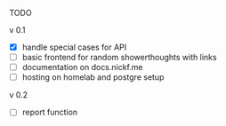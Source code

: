 TODO

v 0.1
- [x] handle special cases for API
- [ ] basic frontend for random showerthoughts with links
- [ ] documentation on docs.nickf.me
- [ ] hosting on homelab and postgre setup

v 0.2
- [ ] report function